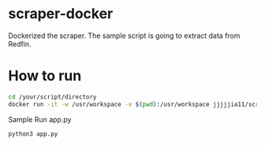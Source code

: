 # scraper-docker

Dockerized the scraper. The sample script is going to extract data from Redfin.

# How to run

```bash
cd /your/script/directory
docker run -it -w /usr/workspace -v $(pwd):/usr/workspace jjjjjia11/scraper-docker bash
```
Sample Run app.py

```bash
python3 app.py
```

